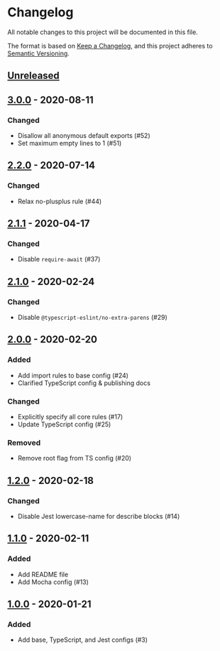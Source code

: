 # Changelog

All notable changes to this project will be documented in this file.

The format is based on [Keep a Changelog](https://keepachangelog.com/en/1.0.0/), and this project adheres to [Semantic Versioning](https://semver.org/spec/v2.0.0.html).

## [Unreleased]

## [3.0.0] - 2020-08-11

### Changed

- Disallow all anonymous default exports (#52)
- Set maximum empty lines to 1 (#51)

## [2.2.0] - 2020-07-14

### Changed

- Relax no-plusplus rule (#44)

## [2.1.1] - 2020-04-17

### Changed

- Disable `require-await` (#37)

## [2.1.0] - 2020-02-24

### Changed

- Disable `@typescript-eslint/no-extra-parens` (#29)

## [2.0.0] - 2020-02-20

### Added

- Add import rules to base config  (#24)
- Clarified TypeScript config & publishing docs

### Changed

- Explicitly specify all core rules (#17)
- Update TypeScript config (#25)

### Removed

- Remove root flag from TS config (#20)

## [1.2.0] - 2020-02-18

### Changed

- Disable Jest lowercase-name for describe blocks (#14)

## [1.1.0] - 2020-02-11

### Added

- Add README file
- Add Mocha config (#13)

## [1.0.0] - 2020-01-21

### Added

- Add base, TypeScript, and Jest configs (#3)

[Unreleased]:https://github.com/MetaMask/eslint-config/compare/v3.0.0...HEAD
[3.0.0]:https://github.com/MetaMask/eslint-config/compare/v2.2.0...v3.0.0
[2.2.0]:https://github.com/MetaMask/eslint-config/compare/v2.1.1...v2.2.0
[2.1.1]:https://github.com/MetaMask/eslint-config/compare/v2.1.0...v2.1.1
[2.1.0]:https://github.com/MetaMask/eslint-config/compare/v2.0.0...v2.1.0
[2.0.0]:https://github.com/MetaMask/eslint-config/compare/v1.2.0...v2.0.0
[1.2.0]:https://github.com/MetaMask/eslint-config/compare/v1.1.0...v1.2.0
[1.1.0]:https://github.com/MetaMask/eslint-config/compare/v1.0.0...v1.1.0
[1.0.0]:https://github.com/MetaMask/eslint-config/tree/v1.0.0
